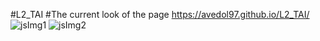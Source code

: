 #L2_TAI
#The current look of the page
https://avedol97.github.io/L2_TAI/
![jsImg1](https://user-images.githubusercontent.com/65248442/110684267-3a409a80-81dd-11eb-8c85-34a74f3f4f2a.png)
![jsImg2](https://user-images.githubusercontent.com/65248442/110684544-8f7cac00-81dd-11eb-9758-e79e54fdcff3.png)
